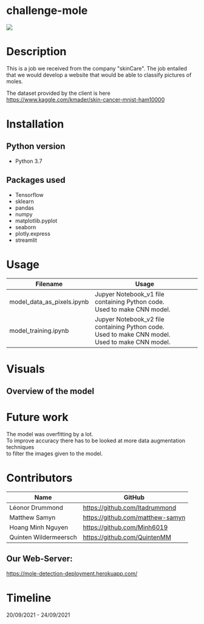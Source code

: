 # challenge-mole
![](challenge-mole/deployment/images/ai-care.png)

# Description
This is a job we received from the company "skinCare".
The job entailed that we would develop a website that would be able to classify pictures of moles.

The dataset provided by the client is here https://www.kaggle.com/kmader/skin-cancer-mnist-ham10000
   
# Installation

## Python version
* Python 3.7

## Packages used
* Tensorflow
* sklearn
* pandas
* numpy
* matplotlib.pyplot
* seaborn
* plotly.express
* streamlit

# Usage
| Filename                             | Usage                                                     |
|--------------------------------------|-----------------------------------------------------------|
| model_data_as_pixels.ipynb | Jupyer Notebook_v1 file containing Python code.<br>Used to make CNN model.<br> |
| model_training.ipynb      | Jupyer Notebook_v2 file containing Python code.<br>Used to make CNN model.<br>Used to make CNN model.  |



# Visuals
## Overview of the model


# Future work
The model was overfitting by a lot.  
To improve accuracy there has to be looked at more data augmentation techniques  
to filter the images given to the model.

# Contributors
| Name           | GitHub                                                                              |
|----------------|-------------------------------------------------------------------------------------|
| Léonor Drummond | <a href="https://github.com/lvendrix">https://github.com/Itadrummond               |
| Matthew Samyn  | <a href="https://github.com/matthew-samyn">https://github.com/matthew-samyn
| Hoang Minh Nguyen  | <a href="https://github.com/Minh6019">https://github.com/Minh6019        |
| Quinten Wildermeersch  | <a href="https://github.com/Quinten">https://github.com/QuintenMM                |

## Our Web-Server:
 <a href="https://mole-detection-deployment.herokuapp.com/">https://mole-detection-deployment.herokuapp.com/   
   
# Timeline
20/09/2021 - 24/09/2021
